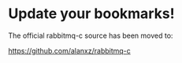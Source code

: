 Update your bookmarks!
======================

The official rabbitmq-c source has been moved to:

https://github.com/alanxz/rabbitmq-c
